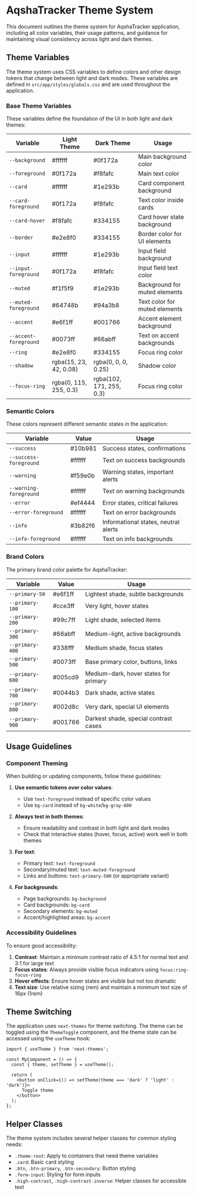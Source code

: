 # AqshaTracker Theme System

This document outlines the theme system for AqshaTracker application, including all color variables, their usage patterns, and guidance for maintaining visual consistency across light and dark themes.

## Theme Variables

The theme system uses CSS variables to define colors and other design tokens that change between light and dark modes. These variables are defined in `src/app/styles/globals.css` and are used throughout the application.

### Base Theme Variables

These variables define the foundation of the UI in both light and dark themes:

| Variable | Light Theme | Dark Theme | Usage |
|----------|-------------|------------|-------|
| `--background` | #ffffff | #0f172a | Main background color |
| `--foreground` | #0f172a | #f8fafc | Main text color |
| `--card` | #ffffff | #1e293b | Card component background |
| `--card-foreground` | #0f172a | #f8fafc | Text color inside cards |
| `--card-hover` | #f8fafc | #334155 | Card hover state background |
| `--border` | #e2e8f0 | #334155 | Border color for UI elements |
| `--input` | #ffffff | #1e293b | Input field background |
| `--input-foreground` | #0f172a | #f8fafc | Input field text color |
| `--muted` | #f1f5f9 | #1e293b | Background for muted elements |
| `--muted-foreground` | #64748b | #94a3b8 | Text color for muted elements |
| `--accent` | #e6f1ff | #001766 | Accent element background |
| `--accent-foreground` | #0073ff | #66abff | Text on accent backgrounds |
| `--ring` | #e2e8f0 | #334155 | Focus ring color |
| `--shadow` | rgba(15, 23, 42, 0.08) | rgba(0, 0, 0, 0.25) | Shadow color |
| `--focus-ring` | rgba(0, 115, 255, 0.3) | rgba(102, 171, 255, 0.3) | Focus ring color |

### Semantic Colors

These colors represent different semantic states in the application:

| Variable | Value | Usage |
|----------|-------|-------|
| `--success` | #10b981 | Success states, confirmations |
| `--success-foreground` | #ffffff | Text on success backgrounds |
| `--warning` | #f59e0b | Warning states, important alerts |
| `--warning-foreground` | #ffffff | Text on warning backgrounds |
| `--error` | #ef4444 | Error states, critical failures |
| `--error-foreground` | #ffffff | Text on error backgrounds |
| `--info` | #3b82f6 | Informational states, neutral alerts |
| `--info-foreground` | #ffffff | Text on info backgrounds |

### Brand Colors

The primary brand color palette for AqshaTracker:

| Variable | Value | Usage |
|----------|-------|-------|
| `--primary-50` | #e6f1ff | Lightest shade, subtle backgrounds |
| `--primary-100` | #cce3ff | Very light, hover states |
| `--primary-200` | #99c7ff | Light shade, selected items |
| `--primary-300` | #66abff | Medium-light, active backgrounds |
| `--primary-400` | #338fff | Medium shade, focus states |
| `--primary-500` | #0073ff | Base primary color, buttons, links |
| `--primary-600` | #005cd9 | Medium-dark, hover states for primary |
| `--primary-700` | #0044b3 | Dark shade, active states |
| `--primary-800` | #002d8c | Very dark, special UI elements |
| `--primary-900` | #001766 | Darkest shade, special contrast cases |

## Usage Guidelines

### Component Theming

When building or updating components, follow these guidelines:

1. **Use semantic tokens over color values**:
   - Use `text-foreground` instead of specific color values
   - Use `bg-card` instead of `bg-white`/`bg-gray-800`

2. **Always test in both themes**:
   - Ensure readability and contrast in both light and dark modes
   - Check that interactive states (hover, focus, active) work well in both themes

3. **For text**:
   - Primary text: `text-foreground`
   - Secondary/muted text: `text-muted-foreground`
   - Links and buttons: `text-primary-500` (or appropriate variant)

4. **For backgrounds**:
   - Page backgrounds: `bg-background`
   - Card backgrounds: `bg-card`
   - Secondary elements: `bg-muted`
   - Accent/highlighted areas: `bg-accent`

### Accessibility Guidelines

To ensure good accessibility:

1. **Contrast**: Maintain a minimum contrast ratio of 4.5:1 for normal text and 3:1 for large text
2. **Focus states**: Always provide visible focus indicators using `focus:ring-focus-ring`
3. **Hover effects**: Ensure hover states are visible but not too dramatic
4. **Text size**: Use relative sizing (rem) and maintain a minimum text size of 16px (1rem)

## Theme Switching

The application uses `next-themes` for theme switching. The theme can be toggled using the `ThemeToggle` component, and the theme state can be accessed using the `useTheme` hook:

```tsx
import { useTheme } from 'next-themes';

const MyComponent = () => {
  const { theme, setTheme } = useTheme();
  
  return (
    <button onClick={() => setTheme(theme === 'dark' ? 'light' : 'dark')}>
      Toggle theme
    </button>
  );
};
```

## Helper Classes

The theme system includes several helper classes for common styling needs:

- `.theme-root`: Apply to containers that need theme variables
- `.card`: Basic card styling
- `.btn`, `.btn-primary`, `.btn-secondary`: Button styling
- `.form-input`: Styling for form inputs
- `.high-contrast`, `.high-contrast-inverse`: Helper classes for accessible text 